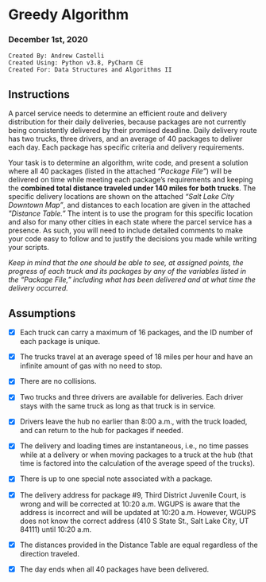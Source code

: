 # Greedy Algorithm
### December 1st, 2020

    Created By: Andrew Castelli
    Created Using: Python v3.8, PyCharm CE
    Created For: Data Structures and Algorithms II

## Instructions
A parcel service needs to determine an efficient route and delivery distribution for their daily deliveries, because packages are not currently being consistently delivered by their promised deadline. Daily delivery route has two trucks, three drivers, and an average of 40 packages to deliver each day. Each package has specific criteria and delivery requirements.

Your task is to determine an algorithm, write code, and present a solution where all 40 packages (listed in the attached *“Package File”*) will be delivered on time while meeting each package’s requirements and keeping the **combined total distance traveled under 140 miles for both trucks**. The specific delivery locations are shown on the attached *“Salt Lake City Downtown Map”*, and distances to each location are given in the attached *"Distance Table.”* The intent is to use the program for this specific location and also for many other cities in each state where the parcel service has a presence. As such, you will need to include detailed comments to make your code easy to follow and to justify the decisions you made while writing your scripts.

*Keep in mind that the one should be able to see, at assigned points, the progress of each truck and its packages by any of the variables listed in the “Package File,” including what has been delivered and at what time the delivery occurred.*

## Assumptions
- [x] Each truck can carry a maximum of 16 packages, and the ID number of each package is unique.

- [x] The trucks travel at an average speed of 18 miles per hour and have an infinite amount of gas with no need to stop.

- [x] There are no collisions.

- [x] Two trucks and three drivers are available for deliveries. Each driver stays with the same truck as long as that truck is in service.

- [x] Drivers leave the hub no earlier than 8:00 a.m., with the truck loaded, and can return to the hub for packages if needed. 

- [x] The delivery and loading times are instantaneous, i.e., no time passes while at a delivery or when moving packages to a truck at the hub (that time is factored into the calculation of the average speed of the trucks).

- [x] There is up to one special note associated with a package.

- [x] The delivery address for package #9, Third District Juvenile Court, is wrong and will be corrected at 10:20 a.m. WGUPS is aware that the address is incorrect and will be updated at 10:20 a.m. However, WGUPS does not know the correct address (410 S State St., Salt Lake City, UT 84111) until 10:20 a.m.

- [x] The distances provided in the Distance Table are equal regardless of the direction traveled.

- [x] The day ends when all 40 packages have been delivered.

